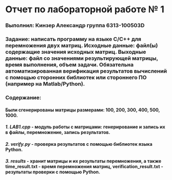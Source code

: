 # Отчет по лабораторной работе № 1
### Выполнил: Кинзер Александр группа 6313-100503D
### **Задание:** написать программу на языке C/C++ для перемножения двух матриц.  Исходные данные: файл(ы) содержащие значения исходных матриц. Выходные данные: файл со значениями результирующей матрицы, время выполнения, объем задачи. Обязательна автоматизированная верификация результатов вычислений с помощью сторонних библиотек или стороннего ПО (например на Matlab/Python).

### **Содержание:**
#### Были сгенерированы матрицы размерами: 100, 200, 300, 400, 500, 1000.
#### *1. LAB1.cpp* - модуль работы с матрицами: генерирование и запись их в файлы, перемножение, запись результатов.
#### *2. verify.py* - проверка результатов с помощью библиотек языка Python.
#### *3. results* - хранит матрицы и их результаты перемножения, а также time_result.txt - время перемножения матриц, verification_result.txt - результаты проверки с помощью Python.
